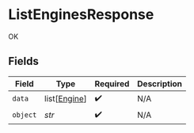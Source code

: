 # ListEnginesResponse

OK


## Fields

| Field                                         | Type                                          | Required                                      | Description                                   |
| --------------------------------------------- | --------------------------------------------- | --------------------------------------------- | --------------------------------------------- |
| `data`                                        | list[[Engine](../../models/shared/engine.md)] | :heavy_check_mark:                            | N/A                                           |
| `object`                                      | *str*                                         | :heavy_check_mark:                            | N/A                                           |